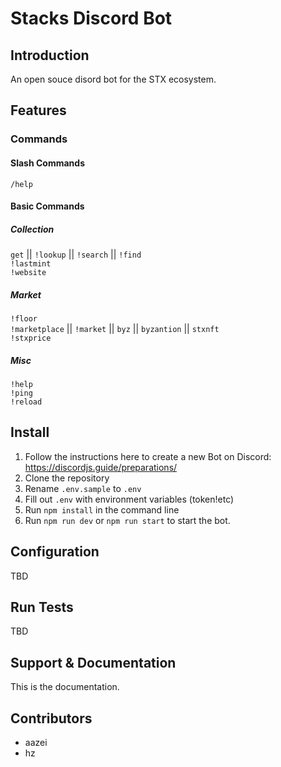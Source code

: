 # Stacks Discord Bot

## Introduction

An open souce disord bot for the STX ecosystem.

## Features

### **Commands**

#### **Slash Commands**

`/help`

#### **Basic Commands**

##### **Collection**

`get` || `!lookup` || `!search` || `!find`  
`!lastmint`  
`!website`

##### **Market**

`!floor`  
`!marketplace` || `!market` || `byz` || `byzantion` || `stxnft`  
`!stxprice`

##### **Misc**

`!help`  
`!ping`  
`!reload`

## Install

1. Follow the instructions here to create a new Bot on Discord: <https://discordjs.guide/preparations/>
2. Clone the repository
3. Rename `.env.sample` to `.env`
4. Fill out `.env` with environment variables (token!etc)
5. Run `npm install` in the command line
6. Run `npm run dev` or `npm run start` to start the bot.

## Configuration

TBD

## Run Tests

TBD

## Support & Documentation

This is the documentation.

## Contributors

- aazei
- hz
